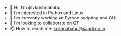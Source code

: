 - 👋 Hi, I’m @vkrishnababu
- 👀 I’m interested in Python and Linux
- 🌱 I’m currently working on Python scripting and GUI
- 💞️ I’m looking to collaborate on QT
- 📫 How to reach me: krishnababu@sandi.co.in

<!---
vkrishnababu/vkrishnababu is a ✨ special ✨ repository because its `README.md` (this file) appears on your GitHub profile.
You can click the Preview link to take a look at your changes.
--->
